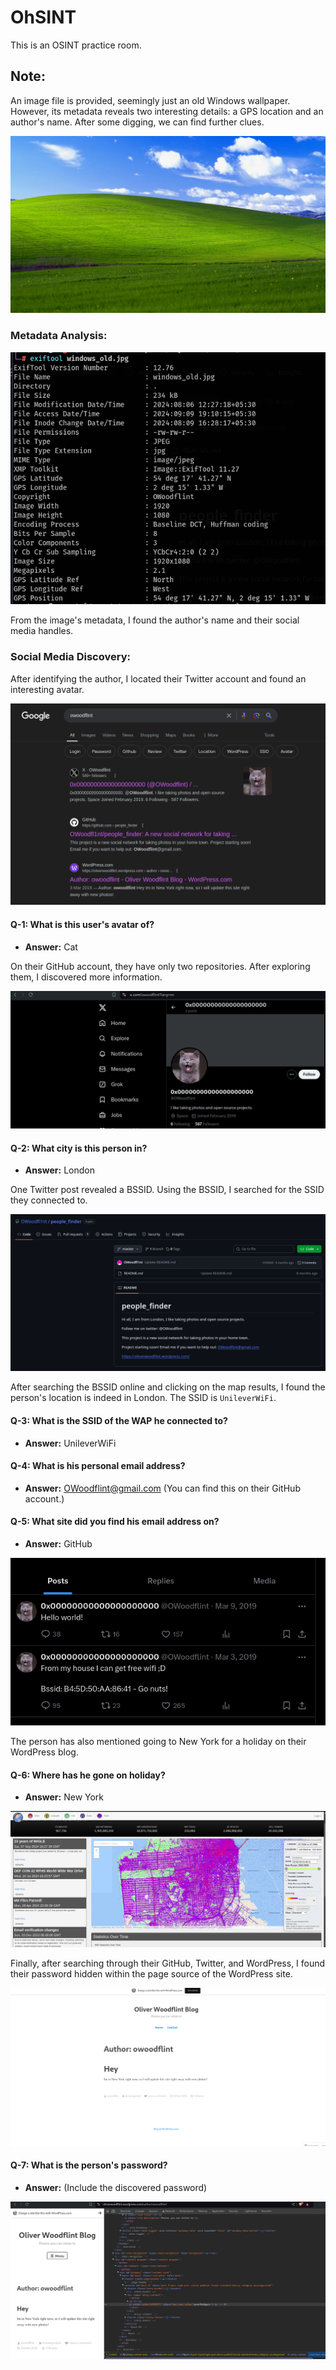 # OhSINT

This is an OSINT practice room.

## Note:

An image file is provided, seemingly just an old Windows wallpaper. However, its metadata reveals two interesting details: a GPS location and an author's name. After some digging, we can find further clues.

![Old Windows Wallpaper](https://github.com/sagar-sehrawat/THM-OhSINT-writeup/blob/main/img/windows_old.jpg)

### Metadata Analysis:

![Metadata Analysis](https://github.com/sagar-sehrawat/THM-OhSINT-writeup/blob/main/img/img1.png)
  
From the image's metadata, I found the author's name and their social media handles.

### Social Media Discovery:

After identifying the author, I located their Twitter account and found an interesting avatar.

![Twitter Avatar](https://github.com/sagar-sehrawat/THM-OhSINT-writeup/blob/main/img/img7.png)

#### Q-1: What is this user's avatar of?
- **Answer:** Cat

On their GitHub account, they have only two repositories. After exploring them, I discovered more information.

![GitHub Profile](https://github.com/sagar-sehrawat/THM-OhSINT-writeup/blob/main/img/img3.png)

#### Q-2: What city is this person in?
- **Answer:** London

One Twitter post revealed a BSSID. Using the BSSID, I searched for the SSID they connected to.

![BSSID Twitter Post](https://github.com/sagar-sehrawat/THM-OhSINT-writeup/blob/main/img/img2.png)

After searching the BSSID online and clicking on the map results, I found the person's location is indeed in London. The SSID is `UnileverWiFi`.

#### Q-3: What is the SSID of the WAP he connected to?
- **Answer:** UnileverWiFi

#### Q-4: What is his personal email address?
- **Answer:** OWoodflint@gmail.com (You can find this on their GitHub account.)

#### Q-5: What site did you find his email address on?
- **Answer:** GitHub

![GitHub Email](https://github.com/sagar-sehrawat/THM-OhSINT-writeup/blob/main/img/img4.png)

The person has also mentioned going to New York for a holiday on their WordPress blog.

#### Q-6: Where has he gone on holiday?
- **Answer:** New York

![WordPress Blog](https://github.com/sagar-sehrawat/THM-OhSINT-writeup/blob/main/img/img5.png)

Finally, after searching through their GitHub, Twitter, and WordPress, I found their password hidden within the page source of the WordPress site.

![Password in Source Code](https://github.com/sagar-sehrawat/THM-OhSINT-writeup/blob/main/img/img8.png)

#### Q-7: What is the person's password?
- **Answer:** (Include the discovered password)

![Password Confirmation](https://github.com/sagar-sehrawat/THM-OhSINT-writeup/blob/main/img/img6.png)
